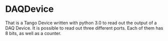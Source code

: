 # DAQDevice

That is a Tango Device written with python 3.0 to read out the output of a DAQ Device. 
It is possible to read out three different ports. Each of them has 8 bits, as well as a counter. 

